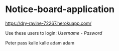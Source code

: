 # Notice-board-application
https://dry-ravine-72267.herokuapp.com/

Use these users to login:
*Username - Pasword*

Peter       pass
kalle       kalle
adam        adam
